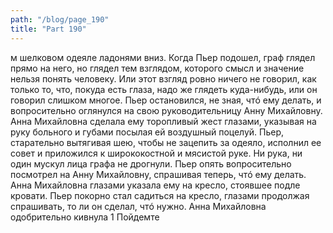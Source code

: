 ```yaml
---
path: "/blog/page_190"
title: "Part 190"
---
```


м шелковом одеяле ладонями вниз. Когда Пьер подошел, граф глядел прямо на него, но глядел тем взглядом, которого смысл и значение нельзя понять человеку. Или этот взгляд ровно ничего не говорил, как только то, что, покуда есть глаза, надо же глядеть куда-нибудь, или он говорил слишком многое. Пьер остановился, не зная, чтó ему делать, и вопросительно оглянулся на свою руководительницу Анну Михайловну. Анна Михайловна сделала ему торопливый жест глазами, указывая на руку больного и губами посылая ей воздушный поцелуй. Пьер, старательно вытягивая шею, чтобы не зацепить за одеяло, исполнил ее совет и приложился к ширококостной и мясистой руке. Ни рука, ни один мускул лица графа не дрогнули. Пьер опять вопросительно посмотрел на Анну Михайловну, спрашивая теперь, чтó ему делать. Анна Михайловна глазами указала ему на кресло, стоявшее подле кровати. Пьер покорно стал садиться на кресло, глазами продолжая спрашивать, то ли он сделал, чтó нужно. Анна Михайловна одобрительно кивнула 1 Пойдемте
